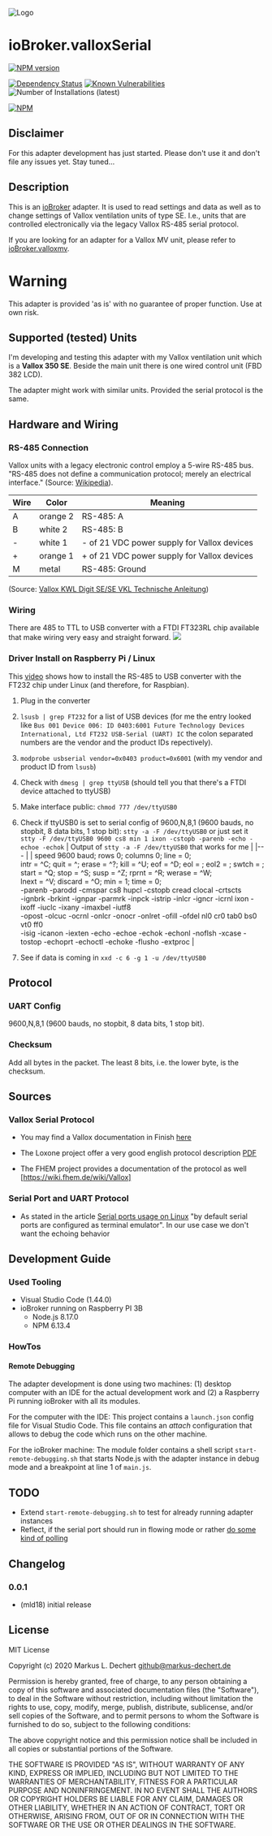 ![Logo](admin/valloxserial.png)
# ioBroker.valloxSerial


[![NPM version](http://img.shields.io/npm/v/iobroker.valloxserial.svg)](https://www.npmjs.com/package/iobroker.valloxserial)

[![Dependency Status](https://img.shields.io/david/mld18/iobroker.valloxserial.svg)](https://david-dm.org/hacki11/iobroker.valloxmv)
[![Known Vulnerabilities](https://snyk.io/test/github/mld18/ioBroker.valloxserial/badge.svg)](https://snyk.io/test/github/mld18/ioBroker.valloxserial)
![Number of Installations (latest)](http://iobroker.live/badges/template-installed.svg)

[![NPM](https://nodei.co/npm/iobroker.valloxserial.png?downloads=true)](https://nodei.co/npm/iobroker.valloxserial/)

<!--
Think about these badges later on...
[![Downloads](https://img.shields.io/npm/dm/iobroker.valloxserial.svg)](https://www.npmjs.com/package/iobroker.valloxserial)
![Number of Installations (stable)](http://iobroker.live/badges/template-stable.svg)
[![Travis-CI](http://img.shields.io/travis/mld18/ioBroker.valloxserial/master.svg)](https://travis-ci.org/hacki11/ioBroker.valloxmv)
-->



## Disclaimer
For this adapter development has just started. Please don't use it and don't file any issues yet.
Stay tuned...


## Description
This is an [ioBroker](http://iobroker.net) adapter. It is used to read settings and data as well as to change settings of Vallox ventilation units of type SE. I.e., units that are controlled electronically via the legacy Vallox RS-485 serial protocol.

If you are looking for an adapter for a Vallox MV unit, please refer to [ioBroker.valloxmv](https://github.com/hacki11/ioBroker.valloxmv).

# Warning
This adapter is provided 'as is' with no guarantee of proper function. Use at own risk. 

## Supported (tested) Units
I'm developing and testing this adapter with my Vallox ventilation unit which is a **Vallox 350 SE**. Beside the main unit there is one wired control unit (FBD 382 LCD).

The adapter might work with similar units. Provided the serial protocol is the same.

## Hardware and Wiring

### RS-485 Connection
Vallox units with a legacy electronic control employ a 5-wire RS-485 bus. "RS-485 does not define a communication protocol; merely an electrical interface." (Source: [Wikipedia](https://en.wikipedia.org/wiki/RS-485)).


| Wire  | Color     | Meaning        |
| ----- |-----------|----------------|
| A     | orange 2  | RS-485: A      |
| B     | white 2   | RS-485: B      |
| -     | white 1   | - of 21 VDC power supply for Vallox devices |
| +     | orange 1  | + of 21 VDC power supply for Vallox devices |
| M     | metal     | RS-485: Ground |
(Source: [Vallox KWL Digit SE/SE VKL Technische Anleitung](https://vallox.de/Downloads/Archiv/digitSE/DIGIT-SE-Technik_f092003.pdf))

### Wiring
There are 485 to TTL to USB converter with a FTDI FT323RL chip available that make wiring very easy and straight forward.
![](doc/vallox350se_usb-ttl-485-converter_rasbpi_wiring.inkscape.png)

### Driver Install on Raspberry Pi / Linux
This [video](https://youtu.be/DXgvaibDJzo) shows how to install the RS-485 to USB converter with the FT232 chip under Linux (and therefore, for Raspbian).
1. Plug in the converter
2. `lsusb | grep FT232` for a list of USB devices (for me the entry looked like ```Bus 001 Device 006: ID 0403:6001 Future Technology Devices International, Ltd FT232 USB-Serial (UART) IC``` the colon separated numbers are the vendor and the product IDs repectively).
3.  `modprobe usbserial vendor=0x0403 product=0x6001` (with my vendor and product ID from `lsusb`)
4. Check with `dmesg | grep ttyUSB` (should tell you that there's a FTDI device attached to ttyUSB)
5. Make interface public: `chmod 777 /dev/ttyUSB0`
6. Check if ttyUSB0 is set to serial config of 9600,N,8,1 (9600 bauds, no stopbit, 8 data bits, 1 stop bit): `stty -a -F /dev/ttyUSB0` or just set it `stty -F /dev/ttyUSB0 9600 cs8 min 1 ixon -cstopb -parenb -echo -echoe -echok`
    | Output of `stty -a -F /dev/ttyUSB0` that works for me |
    |---	|
    | speed 9600 baud; rows 0; columns 0; line = 0; <br> intr = ^C; quit = ^\; erase = ^?; kill = ^U; eof = ^D; eol = <undef>; eol2 = <undef>; swtch = <undef>; start = ^Q; stop = ^S; susp = ^Z; rprnt = ^R; werase = ^W; <br> lnext = ^V; discard = ^O; min = 1; time = 0; <br> -parenb -parodd -cmspar cs8 hupcl -cstopb cread clocal -crtscts <br> -ignbrk -brkint -ignpar -parmrk -inpck -istrip -inlcr -igncr -icrnl ixon -ixoff -iuclc -ixany -imaxbel -iutf8 <br> -opost -olcuc -ocrnl -onlcr -onocr -onlret -ofill -ofdel nl0 cr0 tab0 bs0 vt0 ff0 <br> -isig -icanon -iexten -echo -echoe -echok -echonl -noflsh -xcase -tostop -echoprt -echoctl -echoke -flusho -extproc |

7. See if data is coming in `xxd -c 6 -g 1 -u /dev/ttyUSB0`


## Protocol

### UART Config
9600,N,8,1 (9600 bauds, no stopbit, 8 data bits, 1 stop bit).

### Checksum
Add all bytes in the packet. The least 8 bits, i.e. the lower byte, is the checksum.

## Sources

### Vallox Serial Protocol

* You may find a Vallox documentation in Finish [here](https://docplayer.fi/42549060-Vallox-digit-vaylaprotokolla.html)

* The Loxone project offer a very good english protocol description [PDF](https://www.loxwiki.eu/download/attachments/918242/Digit_protocol_english_RS485.pdf)

* The FHEM project provides a documentation of the protocol as well [https://wiki.fhem.de/wiki/Vallox]

### Serial Port and UART Protocol

* As stated in the article [Serial ports usage on Linux](http://www.armadeus.org/wiki/index.php?title=Serial_ports_usage_on_Linux&oldid=14638) "by default serial ports are configured as terminal emulator". In our use case we don't want the echoing behavior

## Development Guide

### Used Tooling
* Visual Studio Code (1.44.0)
* ioBroker running on Raspberry PI 3B
  * Node.js 8.17.0
  * NPM 6.13.4

### HowTos 

#### Remote Debugging
The adapter development is done using two machines: (1) desktop computer with an IDE for the actual development work and (2) a Raspberry Pi running ioBroker with all its modules.

For the computer with the IDE:
This project contains a `launch.json` config file for Visual Studio Code. This file contains an *attach* configuration that allows to debug the code which runs on the other machine. 

For the ioBroker machine:
The module folder contains a shell script `start-remote-debugging.sh` that starts Node.js with the adapter instance in debug mode and a breakpoint at line 1 of `main.js`.


## TODO
* Extend `start-remote-debugging.sh` to test for already running adapter instances
* Reflect, if the serial port should run in flowing mode or rather [do some kind of polling](https://serialport.io/docs/api-stream#serialport-pause)

## Changelog
 
### 0.0.1
* (mld18) initial release

## License

MIT License

Copyright (c) 2020 Markus L. Dechert <github@markus-dechert.de>

Permission is hereby granted, free of charge, to any person obtaining a copy
of this software and associated documentation files (the "Software"), to deal
in the Software without restriction, including without limitation the rights
to use, copy, modify, merge, publish, distribute, sublicense, and/or sell
copies of the Software, and to permit persons to whom the Software is
furnished to do so, subject to the following conditions:

The above copyright notice and this permission notice shall be included in all
copies or substantial portions of the Software.

THE SOFTWARE IS PROVIDED "AS IS", WITHOUT WARRANTY OF ANY KIND, EXPRESS OR
IMPLIED, INCLUDING BUT NOT LIMITED TO THE WARRANTIES OF MERCHANTABILITY,
FITNESS FOR A PARTICULAR PURPOSE AND NONINFRINGEMENT. IN NO EVENT SHALL THE
AUTHORS OR COPYRIGHT HOLDERS BE LIABLE FOR ANY CLAIM, DAMAGES OR OTHER
LIABILITY, WHETHER IN AN ACTION OF CONTRACT, TORT OR OTHERWISE, ARISING FROM,
OUT OF OR IN CONNECTION WITH THE SOFTWARE OR THE USE OR OTHER DEALINGS IN THE
SOFTWARE.